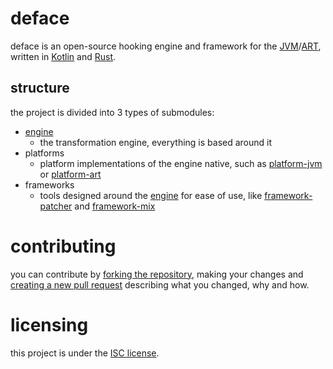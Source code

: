 # deface
deface is an open-source hooking engine and framework for the 
[JVM][jvm]/[ART][art], written in [Kotlin][kotlin] and [Rust][rust].

## structure
the project is divided into 3 types of submodules:
 - [engine][engine]
   - the transformation engine, everything is based around it
 - platforms 
   - platform implementations of the engine native, such as 
   [platform-jvm][platform-jvm] or [platform-art][platform-art]
 - frameworks 
   - tools designed around the [engine][engine] for ease of use, like 
   [framework-patcher][fwpatcher] and [framework-mix][fwmix]
    

# contributing

you can contribute by [forking the repository][fork], making your changes and [creating a new pull request][new-pr]
describing what you changed, why and how.

# licensing

this project is under the [ISC license][blob-license].
<!-- Links -->

[jvm]: https://adoptium.net "JVM"

[art]: https://source.android.com/devices/architecture/modular-system/art "Android Runtime"

[kotlin]: https://kotlinlang.org "kotlin website"

[rust]: https://rust-lang.org "rust website"

[engine]: https://github.com/stardust-enterprises/deface/tree/trunk/engine

[platform-jvm]: https://github.com/stardust-enterprises/deface/tree/trunk/platform-jvm

[platform-art]: https://github.com/stardust-enterprises/deface/tree/trunk/platform-art

[fwpatcher]: htps://github.com/stardust-enterprises/deface/tree/trunk/framework-patcher

[fwmix]: htps://github.com/stardust-enterprises/deface/tree/trunk/framework-mix

[fork]: https://github.com/stardust-enterprises/deface/fork "fork this repository"

[new-pr]: https://github.com/stardust-enterprises/deface/pulls/new "create a new pull request"

[blob-license]: https://github.com/stardust-enterprises/deface/blob/trunk/LICENSE "LICENSE source file"
